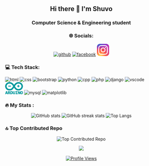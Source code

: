 <h2 align="center">Hi there 👋 I'm Shuvo</h2>
<h3 align="center">Computer Science & Engineering student</h3>

<!--
**ShafiurShuvo/ShafiurShuvo** is a ✨ _special_ ✨ repository because its `README.md` (this file) appears on your GitHub profile.

Here are some ideas to get you started:

- 🔭 I’m currently working on ...
- 🌱 I’m currently learning ...
- 👯 I’m looking to collaborate on ...
- 🤔 I’m looking for help with ...
- 💬 Ask me about ...
- 📫 How to reach me: ...
- 😄 Pronouns: ...
- ⚡ Fun fact: ...
-->

###

<h3 align="center">🌐 Socials:</h3>
<p align="center">
  <a href="https://www.github.com/shafiurshuvo/"><img src="https://github.com/dheereshagrwal/colored-icons/blob/master/public/icons/github/github.svg" alt="github" height="40"></a>
  <a href="https://www.facebook.com/shafiur.shuvo.12"><img src="https://github.com/gilbarbara/logos/blob/main/logos/facebook.svg" alt="facebook" height="40"></a>
  <a href="https://www.instagram.com/shafiur.shuvo/"><img src="https://github.com/tandpfun/skill-icons/blob/main/icons/Instagram.svg" alt="instagram" height="40"></a>
</p>

###

<h3 align="left">💻 Tech Stack:</h3>

<p align="left">
  <img src="https://github.com/dheereshagrwal/colored-icons/blob/master/public/icons/html/html.svg" alt="html" height="40">
  <img src="https://github.com/dheereshagrwal/colored-icons/blob/master/public/icons/css/css.svg" alt="css" height="40">
  <img src="https://github.com/dheereshagrwal/colored-icons/blob/master/public/icons/bootstrap/bootstrap.svg" alt="bootstrap" height="40">
  <img src="https://github.com/dheereshagrwal/colored-icons/blob/master/public/icons/python/python.svg" alt="python" height="40">
  <img src="https://github.com/dheereshagrwal/colored-icons/blob/master/public/icons/cpp/cpp.svg" alt="cpp" height="40">
  <img src="https://github.com/dheereshagrwal/colored-icons/blob/master/public/icons/php/php.svg" alt="php" height="40">
  <img src="https://github.com/gilbarbara/logos/blob/main/logos/django-icon.svg" alt="django" height="40">
  <img src="https://github.com/dheereshagrwal/colored-icons/blob/master/public/icons/vscode/vscode.svg" alt="vscode" height="40">
  <img src="https://github.com/gilbarbara/logos/blob/main/logos/arduino.svg" alt="arduino" height="40">
  <img src="https://github.com/dheereshagrwal/colored-icons/blob/master/public/icons/mysql/mysql.svg" alt="mysql" height="40">
  <img src="https://github.com/gilbarbara/logos/blob/main/logos/matplotlib-icon.svg" alt="matplotlib" height="40">
</p>

<!-- ![Windows Terminal](https://img.shields.io/badge/Windows%20Terminal-%234D4D4D.svg?style=for-the-badge&logo=windows-terminal&logoColor=white) -->
<!-- ![LaTeX](https://img.shields.io/badge/latex-%23008080.svg?style=for-the-badge&logo=latex&logoColor=white) -->
<!-- ![Anaconda](https://img.shields.io/badge/Anaconda-%2344A833.svg?style=for-the-badge&logo=anaconda&logoColor=white) -->
<!-- ![Canva](https://img.shields.io/badge/Canva-%2300C4CC.svg?style=for-the-badge&logo=Canva&logoColor=white) -->
<!-- ![Matplotlib](https://img.shields.io/badge/Matplotlib-%23ffffff.svg?style=for-the-badge&logo=Matplotlib&logoColor=black) -->

###

<h3 align="left">🔥 My Stats :</h3>

<p align="center">
  <img src="https://github-readme-stats.vercel.app/api?username=shafiurshuvo&show_icons=true&theme=radical&hide_border=false&include_all_commits=false&count_private=false" alt="GitHub stats">
  <img src="https://github-readme-streak-stats.herokuapp.com/?user=shafiurshuvo&theme=radical&hide_border=false" alt="GitHub streak stats">
  <img src="https://github-readme-stats.vercel.app/api/top-langs/?username=shafiurshuvo&theme=radical&hide_border=false&include_all_commits=false&count_private=false&layout=donut" alt="Top Langs">
</p>

###

<h3 align="left">🔝 Top Contributed Repo</h3>

<p align="center">
  <img src="https://github-contributor-stats.vercel.app/api?username=shafiurshuvo&limit=5&theme=radical&combine_all_yearly_contributions=true" alt="Top Contributed Repo">
</p>

<!-- <h3 align="center">Random Dev Meme</h3>-->

<p align="center">
  <img src="https://randommeme-five.vercel.app/" style="height: 400px;">
</p> 

<p align="center">
  <a href="https://visitcount.itsvg.in">
    <img src="https://visitcount.itsvg.in/api?id=ShafiurShuvo&label=Profile%20Views&color=12&icon=0&pretty=true" alt="Profile Views" />
</p>

<!--[![](https://visitcount.itsvg.in/api?id=ShafiurShuvo&label=Profile%20Views&color=12&icon=0&pretty=true)](https://visitcount.itsvg.in)-->
